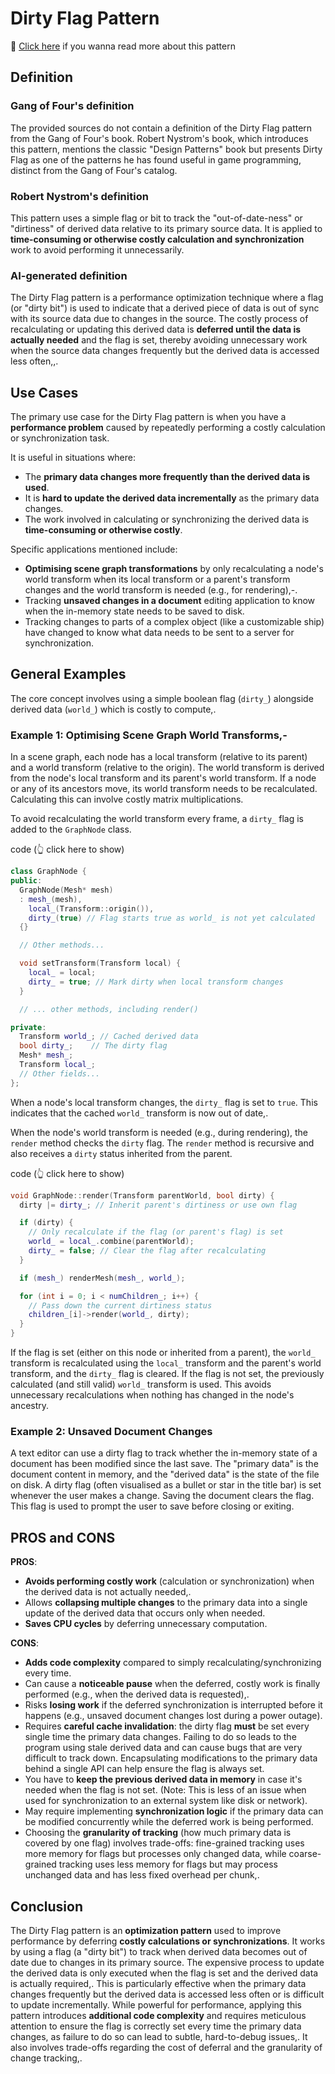 # Dirty Flag Pattern

📑 [Click here](./dirty-flag.md) if you wanna read more about this pattern

## Definition

### Gang of Four's definition

The provided sources do not contain a definition of the Dirty Flag pattern from the Gang of Four's book. Robert Nystrom's book, which introduces this pattern, mentions the classic "Design Patterns" book but presents Dirty Flag as one of the patterns he has found useful in game programming, distinct from the Gang of Four's catalog.

### Robert Nystrom's definition

This pattern uses a simple flag or bit to track the "out-of-date-ness" or "dirtiness" of derived data relative to its primary source data. It is applied to **time-consuming or otherwise costly calculation and synchronization** work to avoid performing it unnecessarily.

### AI-generated definition

The Dirty Flag pattern is a performance optimization technique where a flag (or "dirty bit") is used to indicate that a derived piece of data is out of sync with its source data due to changes in the source. The costly process of recalculating or updating this derived data is **deferred until the data is actually needed** and the flag is set, thereby avoiding unnecessary work when the source data changes frequently but the derived data is accessed less often,,.

## Use Cases

The primary use case for the Dirty Flag pattern is when you have a **performance problem** caused by repeatedly performing a costly calculation or synchronization task.

It is useful in situations where:
*   The **primary data changes more frequently than the derived data is used**.
*   It is **hard to update the derived data incrementally** as the primary data changes.
*   The work involved in calculating or synchronizing the derived data is **time-consuming or otherwise costly**.

Specific applications mentioned include:
*   **Optimising scene graph transformations** by only recalculating a node's world transform when its local transform or a parent's transform changes and the world transform is needed (e.g., for rendering),-.
*   Tracking **unsaved changes in a document** editing application to know when the in-memory state needs to be saved to disk.
*   Tracking changes to parts of a complex object (like a customizable ship) have changed to know what data needs to be sent to a server for synchronization.

## General Examples

The core concept involves using a simple boolean flag (`dirty_`) alongside derived data (`world_`) which is costly to compute,.

### Example 1: Optimising Scene Graph World Transforms,-

In a scene graph, each node has a local transform (relative to its parent) and a world transform (relative to the origin). The world transform is derived from the node's local transform and its parent's world transform. If a node or any of its ancestors move, its world transform needs to be recalculated. Calculating this can involve costly matrix multiplications.

To avoid recalculating the world transform every frame, a `dirty_` flag is added to the `GraphNode` class.

code (👆 click here to show)
```cpp
class GraphNode {
public:
  GraphNode(Mesh* mesh)
  : mesh_(mesh),
    local_(Transform::origin()),
    dirty_(true) // Flag starts true as world_ is not yet calculated
  {}

  // Other methods...

  void setTransform(Transform local) {
    local_ = local;
    dirty_ = true; // Mark dirty when local transform changes
  }

  // ... other methods, including render()

private:
  Transform world_; // Cached derived data
  bool dirty_;    // The dirty flag
  Mesh* mesh_;
  Transform local_;
  // Other fields...
};
```

When a node's local transform changes, the `dirty_` flag is set to `true`. This indicates that the cached `world_` transform is now out of date,.

When the node's world transform is needed (e.g., during rendering), the `render` method checks the `dirty` flag. The `render` method is recursive and also receives a `dirty` status inherited from the parent.

code (👆 click here to show)
```cpp
void GraphNode::render(Transform parentWorld, bool dirty) {
  dirty |= dirty_; // Inherit parent's dirtiness or use own flag

  if (dirty) {
    // Only recalculate if the flag (or parent's flag) is set
    world_ = local_.combine(parentWorld);
    dirty_ = false; // Clear the flag after recalculating
  }

  if (mesh_) renderMesh(mesh_, world_);

  for (int i = 0; i < numChildren_; i++) {
    // Pass down the current dirtiness status
    children_[i]->render(world_, dirty);
  }
}
```

If the flag is set (either on this node or inherited from a parent), the `world_` transform is recalculated using the `local_` transform and the parent's world transform, and the `dirty_` flag is cleared. If the flag is not set, the previously calculated (and still valid) `world_` transform is used. This avoids unnecessary recalculations when nothing has changed in the node's ancestry.

### Example 2: Unsaved Document Changes

A text editor can use a dirty flag to track whether the in-memory state of a document has been modified since the last save. The "primary data" is the document content in memory, and the "derived data" is the state of the file on disk. A dirty flag (often visualised as a bullet or star in the title bar) is set whenever the user makes a change. Saving the document clears the flag. This flag is used to prompt the user to save before closing or exiting.

## PROS and CONS

**PROS**:
*   **Avoids performing costly work** (calculation or synchronization) when the derived data is not actually needed,.
*   Allows **collapsing multiple changes** to the primary data into a single update of the derived data that occurs only when needed.
*   **Saves CPU cycles** by deferring unnecessary computation.

**CONS**:
*   **Adds code complexity** compared to simply recalculating/synchronizing every time.
*   Can cause a **noticeable pause** when the deferred, costly work is finally performed (e.g., when the derived data is requested),.
*   Risks **losing work** if the deferred synchronization is interrupted before it happens (e.g., unsaved document changes lost during a power outage).
*   Requires **careful cache invalidation**: the dirty flag **must** be set every single time the primary data changes. Failing to do so leads to the program using stale derived data and can cause bugs that are very difficult to track down. Encapsulating modifications to the primary data behind a single API can help ensure the flag is always set.
*   You have to **keep the previous derived data in memory** in case it's needed when the flag is not set. (Note: This is less of an issue when used for synchronization to an external system like disk or network).
*   May require implementing **synchronization logic** if the primary data can be modified concurrently while the deferred work is being performed.
*   Choosing the **granularity of tracking** (how much primary data is covered by one flag) involves trade-offs: fine-grained tracking uses more memory for flags but processes only changed data, while coarse-grained tracking uses less memory for flags but may process unchanged data and has less fixed overhead per chunk,.

## Conclusion

The Dirty Flag pattern is an **optimization pattern** used to improve performance by deferring **costly calculations or synchronizations**. It works by using a flag (a "dirty bit") to track when derived data becomes out of date due to changes in its primary source. The expensive process to update the derived data is only executed when the flag is set and the derived data is actually required,. This is particularly effective when the primary data changes frequently but the derived data is accessed less often or is difficult to update incrementally. While powerful for performance, applying this pattern introduces **additional code complexity** and requires meticulous attention to ensure the flag is correctly set every time the primary data changes, as failure to do so can lead to subtle, hard-to-debug issues,. It also involves trade-offs regarding the cost of deferral and the granularity of change tracking,.